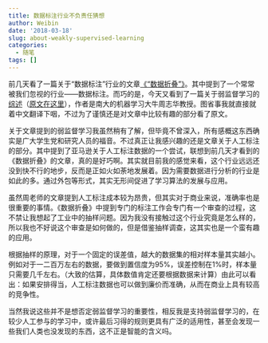 ```yaml
---
title: 数据标注行业不负责任猜想
author: Weibin
date: '2018-03-18'
slug: about-weakly-supervised-learning
categories:
  - 随笔
tags: []
---
```


前几天看了一篇关于“数据标注”行业的文章[《“数据折叠”》](https://36kr.com/p/5119805.html)。其中提到了一个常常被我们忽视的行业——数据标注。而巧的是，今天又看到了一篇关于弱监督学习的[综述](https://zhuanlan.zhihu.com/p/34270286)（[原文在这里](https://cs.nju.edu.cn/zhouzh/zhouzh.files/publication/nsr18.pdf)），作者是南大的机器学习大牛周志华教授。图省事我就直接就着中文翻译下咽，不过为了谨慎还是对文章中比较有趣的部分看了原文。

关于文章提到的弱监督学习我虽然稍有了解，但毕竟不曾深入，所有感概这东西确实是广大学生党和研究人员的福音。不过真正让我感兴趣的还是文章关于人工标注的部分。其中提到了亚马逊关于人工标注数据的一个尝试，联想到前几天才看到的《数据折叠》的文章，真的是好巧啊。其实就目前我的感觉来看，这个行业远远还没到快不行的地步，反而是正如火如荼地发展着。因为需要数据进行分析的行业是如此的多。通过外包等形式，其实无形间促进了学习算法的发展与应用。

虽然周老师的文章提到人工标注成本较为昂贵，但其实对于商业来说，准确率也是很重要的事情。《数据折叠》中提到专门的标注工作会专门有一个审查的过程，这不禁让我想起了工业中的抽样问题。因为我没有接触过这个行业究竟是怎么样的，所以我也不好说这个审查是如何做的，但是借鉴抽样调查，这其实也是一个蛮有趣的应用。

根据抽样的原理，对于一个固定的误差值，越大的数据集的相对样本量其实越小。例如对于一二百万左右的数据，要做到置信度为95%，误差控制在1%时，样本量只需要几千左右。（大致的估算，具体数值肯定还要根据数据来计算）由此可以看出：如果安排得当，人工标注数据也可以做到廉价而准确，从而在商业上具有较高的竞争性。

当然我说这些并不是想否定弱监督学习的重要性，相反我是支持弱监督学习的，在较少人工参与的学习中，或许最后习得的规则更具有广泛的适用性，甚至会发现一些我们人类也没发现的东西，这不正是智能的含义吗。
